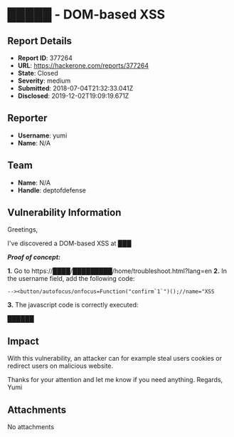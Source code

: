 # █████ - DOM-based XSS

## Report Details
- **Report ID**: 377264
- **URL**: https://hackerone.com/reports/377264
- **State**: Closed
- **Severity**: medium
- **Submitted**: 2018-07-04T21:32:33.041Z
- **Disclosed**: 2019-12-02T19:09:19.671Z

## Reporter
- **Username**: yumi
- **Name**: N/A

## Team
- **Name**: N/A
- **Handle**: deptofdefense

## Vulnerability Information
Greetings, 

I've discovered a DOM-based XSS at **███**

**_Proof of concept:_**

**1.** Go to https://████/█████████/home/troubleshoot.html?lang=en
**2.** In the username field, add the following code:

```
--><button/autofocus/onfocus=Function("confirm`1`")();//name="XSS
```

**3.** The javascript code is correctly executed:

██████

## Impact

With this vulnerability, an attacker can for example steal users cookies or redirect users on malicious website.

Thanks for your attention and let me know if you need anything.
Regards, Yumi

## Attachments
No attachments
